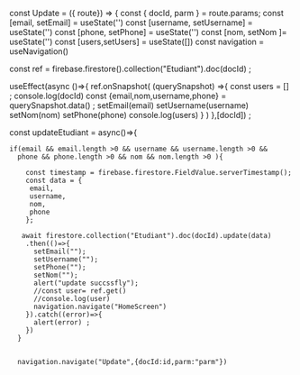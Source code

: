 const Update = ({ route}) => {
const { docId, parm } = route.params;
  const [email, setEmail] = useState('')
  const [username, setUsername] = useState('')
  const [phone, setPhone] = useState('')
  const [nom, setNom ]= useState('')
  const [users,setUsers] = useState([])
  const navigation = useNavigation()


  const ref = firebase.firestore().collection("Etudiant").doc(docId) ;

  useEffect(async ()=>{
     ref.onSnapshot(
        (querySnapshot) =>{
        const users = [] ;
            console.log(docId)
            const {email,nom,username,phone} = querySnapshot.data() ;
            setEmail(email)
            setUsername(username)
            setNom(nom)
            setPhone(phone)
          console.log(users)
      }
    )
  },[docId]) ;

  const updateEtudiant = async()=>{
    
    if(email && email.length >0 && username && username.length >0 &&
      phone && phone.length >0 && nom && nom.length >0 ){
        
        const timestamp = firebase.firestore.FieldValue.serverTimestamp();
        const data = {
         email,
         username,
         nom,
         phone
        };

       await firestore.collection("Etudiant").doc(docId).update(data)
        .then(()=>{
          setEmail("");
          setUsername("");
          setPhone("");
          setNom("");
          alert("update succssfly");
          //const user= ref.get()
          //console.log(user)
          navigation.navigate("HomeScreen")
        }).catch((error)=>{
          alert(error) ; 
        })
      }


      navigation.navigate("Update",{docId:id,parm:"parm"})




